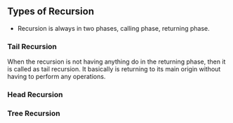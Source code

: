## Types of Recursion

- Recursion is always in two phases, calling phase, returning phase. 

### Tail Recursion

When the recursion is not having anything do in the returning phase, then it is called as tail recursion. It basically is returning to its main origin without having to perform any operations. 


### Head Recursion




### Tree Recursion


